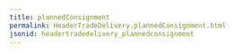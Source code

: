 ```yaml
---
title: plannedConsignment
permalink: HeaderTradeDelivery.plannedConsignment.html
jsonid: headertradedelivery_plannedconsignment
---
```

